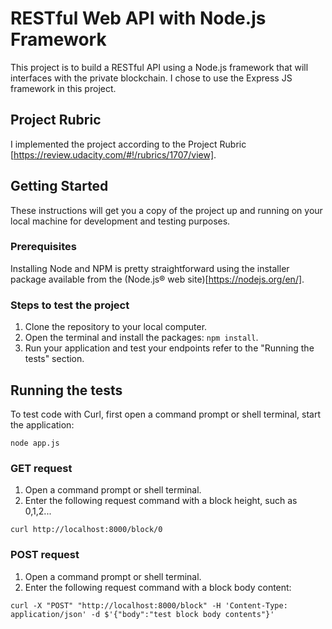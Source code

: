 # RESTful Web API with Node.js Framework

This project is to build a RESTful API using a Node.js framework that will interfaces with the private blockchain. I chose to use the Express JS framework in this project.

## Project Rubric 

I implemented the project according to the Project Rubric [https://review.udacity.com/#!/rubrics/1707/view].

## Getting Started

These instructions will get you a copy of the project up and running on your local machine for development and testing purposes.


### Prerequisites

Installing Node and NPM is pretty straightforward using the installer package available from the (Node.js® web site)[https://nodejs.org/en/].

### Steps to test the project

1. Clone the repository to your local computer.
2. Open the terminal and install the packages: `npm install`.
3. Run your application and test your endpoints refer to the "Running the tests" section.



## Running the tests

To test code with Curl, first open a command prompt or shell terminal, start the application:
```
node app.js
```

### GET request 

1. Open a command prompt or shell terminal.
2. Enter the following request command with a block height, such as 0,1,2...
```
curl http://localhost:8000/block/0
```

### POST request 

1. Open a command prompt or shell terminal.
2. Enter the following request command with a block body content:
```
curl -X "POST" "http://localhost:8000/block" -H 'Content-Type: application/json' -d $'{"body":"test block body contents"}'
```
